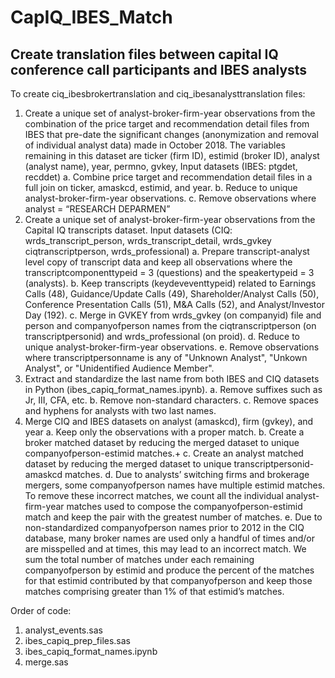 # CapIQ_IBES_Match

## Create translation files between capital IQ conference call participants and IBES analysts

To create ciq_ibesbrokertranslation and ciq_ibesanalysttranslation files:

1. Create a unique set of analyst-broker-firm-year observations from the combination of the price target and recommendation detail files from IBES that pre-date the significant changes (anonymization and removal of individual analyst data) made in October 2018. The variables remaining in this dataset are ticker (firm ID), estimid (broker ID), analyst (analyst name), year, permno, gvkey, Input datasets (IBES: ptgdet, recddet)
    a. Combine price target and recommendation detail files in a full join on ticker, amaskcd, estimid, and year.
    b. Reduce to unique analyst-broker-firm-year observations.
    c. Remove observations where analyst = “RESEARCH DEPARMEN”
2. Create a unique set of analyst-broker-firm-year observations from the Capital IQ transcripts dataset. Input datasets (CIQ: wrds_transcript_person, wrds_transcript_detail, wrds_gvkey ciqtranscriptperson, wrds_professional)
    a. Prepare transcript-analyst level copy of transcript data and keep all observations where the transcriptcomponenttypeid = 3 (questions) and the speakertypeid = 3 (analysts).
    b. Keep transcripts (keydeveventtypeid) related to Earnings Calls (48), Guidance/Update Calls (49), Shareholder/Analyst Calls (50), Conference Presentation Calls (51), M&A Calls (52), and Analyst/Investor Day (192).
    c. Merge in GVKEY from wrds_gvkey (on companyid) file and person and companyofperson names from the ciqtranscriptperson (on transcriptpersonid) and wrds_professional (on proid).
    d. Reduce to unique analyst-broker-firm-year observations.
    e. Remove observations where transcriptpersonname is any of "Unknown Analyst", "Unkown Analyst", or "Unidentified Audience Member".
3. Extract and standardize the last name from both IBES and CIQ datasets in Python (ibes_capiq_format_names.ipynb).
    a. Remove suffixes such as Jr, III, CFA, etc.
    b. Remove non-standard characters.
    c. Remove spaces and hyphens for analysts with two last names.
4. Merge CIQ and IBES datasets on analyst (amaskcd), firm (gvkey), and year
    a. Keep only the observations with a proper match.
    b. Create a broker matched dataset by reducing the merged dataset to unique companyofperson-estimid matches.+
    c. Create an analyst matched dataset by reducing the merged dataset to unique transcriptpersonid-amaskcd matches.
    d. Due to analysts’ switching firms and brokerage mergers, some companyofperson names have multiple estimid matches. To remove these incorrect matches, we count all the individual analyst-firm-year matches used to compose the companyofperson-estimid match and keep the pair with the greatest number of matches.
    e. Due to non-standardized companyofperson names prior to 2012 in the CIQ database, many broker names are used only a handful of times and/or are misspelled and at times, this may lead to an incorrect match. We sum the total number of matches under each remaining companyofperson by estimid and produce the percent of the matches for that estimid contributed by that companyofperson and keep those matches comprising greater than 1% of that estimid’s matches.

Order of code:

1. analyst_events.sas
2. ibes_capiq_prep_files.sas
3. ibes_capiq_format_names.ipynb
4. merge.sas
